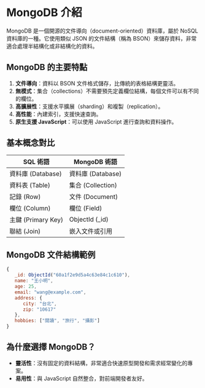 # MongoDB 介紹

MongoDB 是一個開源的文件導向（document-oriented）資料庫，屬於 NoSQL 資料庫的一種。它使用類似 JSON 的文件結構（稱為 BSON）來儲存資料，非常適合處理半結構化或非結構化的資料。

## MongoDB 的主要特點

1. **文件導向**：資料以 BSON 文件格式儲存，比傳統的表格結構更靈活。
2. **無模式**：集合（collections）不需要預先定義欄位結構，每個文件可以有不同的欄位。
3. **高擴展性**：支援水平擴展（sharding）和複製（replication）。
4. **高性能**：內建索引，支援快速查詢。
5. **原生支援 JavaScript**：可以使用 JavaScript 進行查詢和資料操作。

## 基本概念對比

| SQL 術語     | MongoDB 術語 |
|-------------|-------------|
| 資料庫 (Database) | 資料庫 (Database) |
| 資料表 (Table) | 集合 (Collection) |
| 記錄 (Row) | 文件 (Document) |
| 欄位 (Column) | 欄位 (Field) |
| 主鍵 (Primary Key) | ObjectId (_id) |
| 聯結 (Join) | 嵌入文件或引用 |

## MongoDB 文件結構範例

```javascript
{
   _id: ObjectId("60a1f2e9d5a4c63e84c1c610"),
   name: "王小明",
   age: 25,
   email: "wang@example.com",
   address: {
      city: "台北",
      zip: "10617"
   },
   hobbies: ["閱讀", "旅行", "攝影"]
}
```

## 為什麼選擇 MongoDB？

- **靈活性**：沒有固定的資料結構，非常適合快速原型開發和需求經常變化的專案。
- **易用性**：與 JavaScript 自然整合，對前端開發者友好。